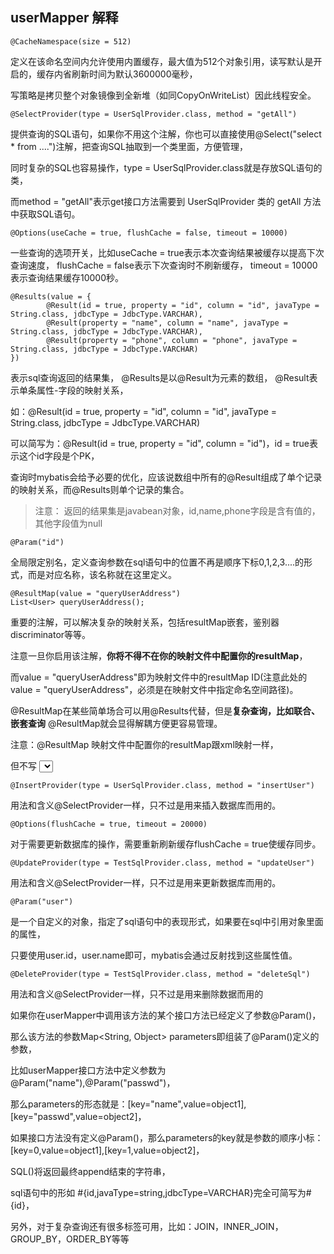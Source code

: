 
## userMapper 解释

```
@CacheNamespace(size = 512) 

```
定义在该命名空间内允许使用内置缓存，最大值为512个对象引用，读写默认是开启的，缓存内省刷新时间为默认3600000毫秒，

写策略是拷贝整个对象镜像到全新堆（如同CopyOnWriteList）因此线程安全。 

```
@SelectProvider(type = UserSqlProvider.class, method = "getAll") 

```
提供查询的SQL语句，如果你不用这个注解，你也可以直接使用@Select("select * from ....")注解，把查询SQL抽取到一个类里面，方便管理，

同时复杂的SQL也容易操作，type = UserSqlProvider.class就是存放SQL语句的类，

而method = "getAll"表示get接口方法需要到 UserSqlProvider 类的 getAll 方法中获取SQL语句。 

```
@Options(useCache = true, flushCache = false, timeout = 10000) 

```
一些查询的选项开关，比如useCache = true表示本次查询结果被缓存以提高下次查询速度，
flushCache = false表示下次查询时不刷新缓存，
timeout = 10000表示查询结果缓存10000秒。 

```
@Results(value = {  
        @Result(id = true, property = "id", column = "id", javaType = String.class, jdbcType = JdbcType.VARCHAR),  
        @Result(property = "name", column = "name", javaType = String.class, jdbcType = JdbcType.VARCHAR),
        @Result(property = "phone", column = "phone", javaType = String.class, jdbcType = JdbcType.VARCHAR)
})  
```
表示sql查询返回的结果集，
@Results是以@Result为元素的数组，
@Result表示单条属性-字段的映射关系，

如：@Result(id = true, property = "id", column = "id", javaType = String.class, jdbcType = JdbcType.VARCHAR)

可以简写为：@Result(id = true, property = "id", column = "id")，id = true表示这个id字段是个PK，

查询时mybatis会给予必要的优化，应该说数组中所有的@Result组成了单个记录的映射关系，而@Results则单个记录的集合。

> 注意： 返回的结果集是javabean对象，id,name,phone字段是含有值的，其他字段值为null
 
```
@Param("id") 
```
全局限定别名，定义查询参数在sql语句中的位置不再是顺序下标0,1,2,3....的形式，而是对应名称，该名称就在这里定义。 


```
@ResultMap(value = "queryUserAddress") 
List<User> queryUserAddress();
```
重要的注解，可以解决复杂的映射关系，包括resultMap嵌套，鉴别器discriminator等等。

注意一旦你启用该注解，**你将不得不在你的映射文件中配置你的resultMap**，

而value = "queryUserAddress"即为映射文件中的resultMap ID(注意此处的value = "queryUserAddress"，必须是在映射文件中指定命名空间路径)。

@ResultMap在某些简单场合可以用@Results代替，但是**复杂查询，比如联合、嵌套查询** @ResultMap就会显得解耦方便更容易管理。 


注意：@ResultMap 映射文件中配置你的resultMap跟xml映射一样， 

但不写 <select id="getUserAddress" resultMap="queryUserAddress" parameterType="java.lang.String">语句，sqlprovider里写



 
```
@InsertProvider(type = UserSqlProvider.class, method = "insertUser") 

```
用法和含义@SelectProvider一样，只不过是用来插入数据库而用的。 

```
@Options(flushCache = true, timeout = 20000) 
```
对于需要更新数据库的操作，需要重新刷新缓存flushCache = true使缓存同步。 

```
@UpdateProvider(type = TestSqlProvider.class, method = "updateUser") 

```
用法和含义@SelectProvider一样，只不过是用来更新数据库而用的。 

```
@Param("user") 
````
是一个自定义的对象，指定了sql语句中的表现形式，如果要在sql中引用对象里面的属性，

只要使用user.id，user.name即可，mybatis会通过反射找到这些属性值。 

```
@DeleteProvider(type = TestSqlProvider.class, method = "deleteSql") 
````
用法和含义@SelectProvider一样，只不过是用来删除数据而用的


如果你在userMapper中调用该方法的某个接口方法已经定义了参数@Param()，

那么该方法的参数Map<String, Object> parameters即组装了@Param()定义的参数，

比如userMapper接口方法中定义参数为@Param("name"),@Param("passwd")，

那么parameters的形态就是：[key="name",value=object1],[key="passwd",value=object2]，

如果接口方法没有定义@Param()，那么parameters的key就是参数的顺序小标：[key=0,value=object1],[key=1,value=object2]，

SQL()将返回最终append结束的字符串，

sql语句中的形如 #{id,javaType=string,jdbcType=VARCHAR}完全可简写为#{id}，

另外，对于复杂查询还有很多标签可用，比如：JOIN，INNER_JOIN，GROUP_BY，ORDER_BY等等



